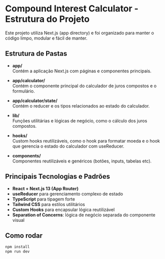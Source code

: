 # Compound Interest Calculator - Estrutura do Projeto

Este projeto utiliza Next.js (app directory) e foi organizado para manter o código limpo, modular e fácil de manter.

## Estrutura de Pastas

- **app/**  
  Contém a aplicação Next.js com páginas e componentes principais.

- **app/calculator/**  
  Contém o componente principal do calculador de juros compostos e o formulário.

- **app/calculator/state/**  
  Contém o reducer e os tipos relacionados ao estado do calculador.

- **lib/**  
  Funções utilitárias e lógicas de negócio, como o cálculo dos juros compostos.

- **hooks/**  
  Custom hooks reutilizáveis, como o hook para formatar moeda e o hook que gerencia o estado do calculador com useReducer.

- **components/**  
  Componentes reutilizáveis e genéricos (botões, inputs, tabelas etc).

## Principais Tecnologias e Padrões

- **React + Next.js 13 (App Router)**  
- **useReducer** para gerenciamento complexo de estado  
- **TypeScript** para tipagem forte  
- **Tailwind CSS** para estilos utilitários  
- **Custom Hooks** para encapsular lógica reutilizável  
- **Separation of Concerns**: lógica de negócio separada do componente visual

## Como rodar

```bash
npm install
npm run dev
